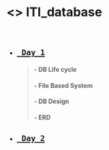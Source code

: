 # <> ITI_database

<br/>

  * ## [` Day_1`](/ITI_Database/day_1)
  
       > #### - DB Life cycle
       > #### - File Based System
       > #### - DB Design
       > #### - ERD
 * ## [` Day_2`](/day_2)



